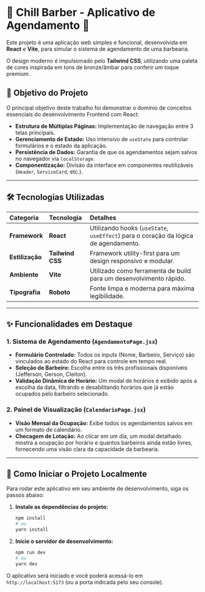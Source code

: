 # 💈 Chill Barber - Aplicativo de Agendamento 📅

Este projeto é uma aplicação web simples e funcional, desenvolvida em **React** e **Vite**, para simular o sistema de agendamento de uma barbearia.

O design moderno é impulsionado pelo **Tailwind CSS**, utilizando uma paleta de cores inspirada em tons de bronze/âmbar para conferir um toque premium.

## 🎯 Objetivo do Projeto

O principal objetivo deste trabalho foi demonstrar o domínio de conceitos essenciais do desenvolvimento Frontend com React:

* **Estrutura de Múltiplas Páginas:** Implementação de navegação entre 3 telas principais.
* **Gerenciamento de Estado:** Uso intensivo de `useState` para controlar formulários e o estado da aplicação.
* **Persistência de Dados:** Garantia de que os agendamentos sejam salvos no navegador via `localStorage`.
* **Componentização:** Divisão da interface em componentes reutilizáveis (`Header`, `ServiceCard`, etc.).

---

## 🛠️ Tecnologias Utilizadas

| Categoria | Tecnologia | Detalhes |
| :--- | :--- | :--- |
| **Framework** | **React** | Utilizando hooks (`useState`, `useEffect`) para o coração da lógica de agendamento. |
| **Estilização** | **Tailwind CSS** | Framework utility-first para um design responsivo e modular. |
| **Ambiente** | **Vite** | Utilizado como ferramenta de build para um desenvolvimento rápido. |
| **Tipografia** | **Roboto** | Fonte limpa e moderna para máxima legibilidade. |

---

## ✨ Funcionalidades em Destaque

### 1. Sistema de Agendamento (`AgendamentoPage.jsx`)

* **Formulário Controlado:** Todos os inputs (Nome, Barbeiro, Serviço) são vinculados ao estado do React para controle em tempo real.
* **Seleção de Barbeiro:** Escolha entre os três profissionais disponíveis (Jefferson, Gerson, Cleiton).
* **Validação Dinâmica de Horário:** Um modal de horários é exibido após a escolha da data, filtrando e desabilitando horários que já estão ocupados pelo barbeiro selecionado.

### 2. Painel de Visualização (`CalendarioPage.jsx`)

* **Visão Mensal da Ocupação:** Exibe todos os agendamentos salvos em um formato de calendário.
* **Checagem de Lotação:** Ao clicar em um dia, um modal detalhado mostra a ocupação por horário e quantos barbeiros ainda estão livres, fornecendo uma visão clara da capacidade da barbearia.

---

## 🚀 Como Iniciar o Projeto Localmente

Para rodar este aplicativo em seu ambiente de desenvolvimento, siga os passos abaixo:

1.  **Instale as dependências do projeto:**
    ```bash
    npm install
    # ou
    yarn install
    ```

2.  **Inicie o servidor de desenvolvimento:**
    ```bash
    npm run dev
    # ou
    yarn dev
    ```

O aplicativo será iniciado e você poderá acessá-lo em `http://localhost:5173` (ou a porta indicada pelo seu console).